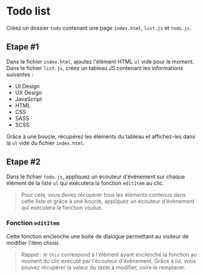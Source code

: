 # Todo list

Créez un dossier `todo` contenant une page `index.html`, `list.js` et `todo.js`.

## Etape #1

Dans le fichier `index.html`, ajoutez l'élément HTML `ul` vide pour le moment.  
Dans le fichier `list.js`, créez un tableau JS contenant les informations suivantes : 
* UI Design
* UX Design
* JavaScript
* HTML
* CSS
* SASS
* SCSS

Grâce à une boucle, récupérez les éléments du tableau et affichez-les dans la `ul` vide du fichier `index.html`.

## Etape #2

Dans le fichier `todo.js`, appliquez un écouteur d'évènement sur chaque élément de la liste `ul` qui exécutera la fonction `editItem` au clic.

> Pour cela, vous devez récupérer tous les éléments contenus dans cette liste et grâce à une boucle, appliquez un écouteur d'évènement qui exécutera la fonction voulue.

### Fonction `editItem`

Cette fonction enclenche une boite de dialogue permettant au visiteur de modifier l'item choisi.

> Rappel : le `this` correspond à l'élément ayant enclenché la fonction au moment du clic exécuté par l'écouteur d'évènement. Grâce à lui, vous pouvez récupérer la valeur du texte à modifier, voire le remplacer.
